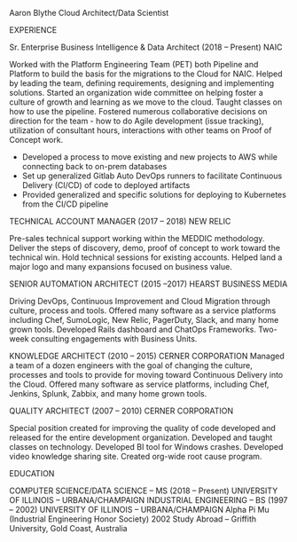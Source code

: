 Aaron Blythe
Cloud Architect/Data Scientist

EXPERIENCE

Sr. Enterprise Business Intelligence & Data Architect  	(2018 – Present) NAIC

Worked with the Platform Engineering Team (PET) both Pipeline and Platform to build the basis for the migrations to the Cloud for NAIC. Helped by leading the team, defining requirements, designing and implementing solutions. Started an organization wide committee on helping foster a culture of growth and learning as we move to the cloud. Taught classes on how to use the pipeline. Fostered numerous collaborative decisions on direction for the team - how to do Agile development (issue tracking), utilization of consultant hours, interactions with other teams on Proof of Concept work.

* Developed a process to move existing and new projects to AWS while connecting back to on-prem databases
* Set up generalized Gitlab Auto DevOps runners to facilitate Continuous Delivery (CI/CD) of code to deployed artifacts
* Provided generalized and specific solutions for deploying to Kubernetes from the CI/CD pipeline

TECHNICAL ACCOUNT MANAGER	(2017 – 2018) NEW RELIC

Pre-sales technical support working within the MEDDIC methodology. Deliver  the steps of discovery, demo, proof of concept to work toward the technical win. Hold technical sessions for existing accounts. Helped land a major logo and many expansions focused on business value.

SENIOR AUTOMATION ARCHITECT	(2015 –2017) HEARST BUSINESS MEDIA

Driving DevOps, Continuous Improvement and Cloud Migration through culture, process and tools. Offered many software as a service platforms including Chef, SumoLogic, New Relic, PagerDuty, Slack, and many home grown tools. Developed Rails dashboard and ChatOps Frameworks. Two-week consulting engagements with Business Units.

KNOWLEDGE ARCHITECT	(2010 – 2015) CERNER CORPORATION
Managed a team of a dozen engineers with the goal of changing the culture, processes and tools to provide for moving toward Continuous Delivery into the Cloud. Offered many software as service platforms, including Chef, Jenkins, Splunk, Zabbix, and many home grown tools.  

QUALITY ARCHITECT	(2007 – 2010)  CERNER CORPORATION

Special position created for improving the quality of code developed and released for the entire development organization.  Developed and taught classes on technology. Developed BI tool for Windows crashes. Developed video knowledge sharing site. Created org-wide root cause program.

EDUCATION

COMPUTER SCIENCE/DATA SCIENCE – MS	(2018 – Present) UNIVERSITY OF ILLINOIS – URBANA/CHAMPAIGN
INDUSTRIAL ENGINEERING – BS	(1997 – 2002) UNIVERSITY OF ILLINOIS – URBANA/CHAMPAIGN
Alpha Pi Mu (Industrial Engineering Honor Society) 2002
Study Abroad – Griffith University, Gold Coast, Australia
